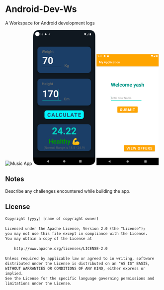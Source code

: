 # Android-Dev-Ws
A Workspace for Android development logs

<img src='https://media.giphy.com/media/F3VTsQ8Lm89mMudD3P/giphy.gif' title='Music App' width='' alt='Music App' /> <img width="200px" src='https://github.com/Mr-Anubhav-pandey/Android-Dev-Ws/blob/master/BMICalculator/Screenshot_20220829_001552.png' /></a>
<img width="200px" src='https://github.com/Mr-Anubhav-pandey/Android-Dev-Ws/blob/master/hellofromAndroid/Screenshot_20220826_094142.png' /></a>


## Notes

Describe any challenges encountered while building the app.

## License

    Copyright [yyyy] [name of copyright owner]

    Licensed under the Apache License, Version 2.0 (the "License");
    you may not use this file except in compliance with the License.
    You may obtain a copy of the License at

        http://www.apache.org/licenses/LICENSE-2.0

    Unless required by applicable law or agreed to in writing, software
    distributed under the License is distributed on an "AS IS" BASIS,
    WITHOUT WARRANTIES OR CONDITIONS OF ANY KIND, either express or implied.
    See the License for the specific language governing permissions and
    limitations under the License.

